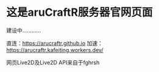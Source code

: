 # 这是aruCraftR服务器官网页面

建设中............

直连：https://arucraftr.github.io
加速：https://arucraftr.kafeiting.workers.dev/

网页Live2D及Live2D API来自于fghrsh

